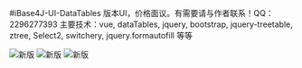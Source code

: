 #iBase4J-UI-DataTables 版本UI，价格面议。有需要请与作者联系！QQ：2296277393
主要技术：vue, dataTables, jquery, bootstrap, jquery-treetable, ztree, Select2, switchery, jquery.formautofill 等等


![新版](http://git.oschina.net/iBase4J/iBase4J/raw/master/img/2D7O7AOE9DS.png "新版")
![新版](http://git.oschina.net/iBase4J/iBase4J/raw/master/img/65R6377JCQS0VFHX3.png "新版")
![新版](http://git.oschina.net/iBase4J/iBase4J/raw/master/img/7HNWRCKCLCU66G8.png "新版")